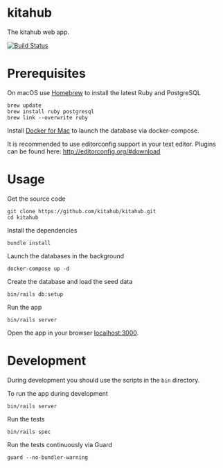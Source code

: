 # kitahub
The kitahub web app.

[![Build Status](https://travis-ci.org/kitahub/kitahub.svg?branch=master)](https://travis-ci.org/kitahub/kitahub)

# Prerequisites
On macOS use [Homebrew](http://brew.sh) to install the latest Ruby and PostgreSQL

``` shell
brew update
brew install ruby postgresql
brew link --overwrite ruby
```

Install [Docker for Mac](https://docs.docker.com/docker-for-mac/) to launch the database via docker-compose.

It is recommended to use editorconfig support in your text editor. Plugins can be found here: http://editorconfig.org/#download

# Usage
Get the source code

``` shell
git clone https://github.com/kitahub/kitahub.git
cd kitahub
```

Install the dependencies

``` shell
bundle install
```

Launch the databases in the background

``` shell
docker-compose up -d
```

Create the database and load the seed data

``` shell
bin/rails db:setup
```

Run the app

``` shell
bin/rails server
```

Open the app in your browser [localhost:3000](http://localhost:3000).

# Development
During development you should use the scripts in the `bin` directory.

To run the app during development

``` shell
bin/rails server
```

Run the tests

``` shell
bin/rails spec
```

Run the tests continuously via Guard

``` shell
guard --no-bundler-warning
```
